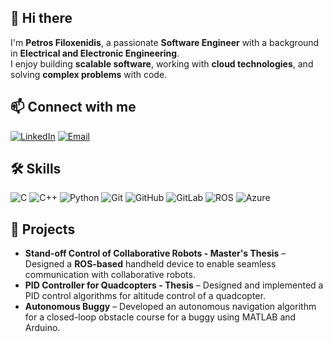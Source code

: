 ## 👋 **Hi there** 

I'm **Petros Filoxenidis**, a passionate **Software Engineer** with a background in **Electrical and Electronic Engineering**.  
I enjoy building **scalable software**, working with **cloud technologies**, and solving **complex problems** with code. 

## 📫 **Connect with me**
[![LinkedIn](https://img.shields.io/badge/LinkedIn-0077B5?style=for-the-badge&logo=linkedin&logoColor=white)](https://www.linkedin.com/in/petros-filoxenidis)
[![Email](https://img.shields.io/badge/Email-D14836?style=for-the-badge&logo=gmail&logoColor=white)](mailto:petfilox@gmail.com)

## 🛠 **Skills**
![C](https://img.shields.io/badge/C-A8B9CC?style=for-the-badge&logo=c&logoColor=white)
![C++](https://img.shields.io/badge/C++-00599C?style=for-the-badge&logo=cplusplus&logoColor=white)
![Python](https://img.shields.io/badge/Python-3776AB?style=for-the-badge&logo=python&logoColor=white)
![Git](https://img.shields.io/badge/Git-F05032?style=for-the-badge&logo=git&logoColor=white)
![GitHub](https://img.shields.io/badge/GitHub-181717?style=for-the-badge&logo=github&logoColor=white)
![GitLab](https://img.shields.io/badge/GitLab-FC6D26?style=for-the-badge&logo=gitlab&logoColor=white)
![ROS](https://img.shields.io/badge/ROS-22314E?style=for-the-badge&logo=ros&logoColor=white)
![Azure](https://img.shields.io/badge/Azure-0089D6?style=for-the-badge&logo=microsoft-azure&logoColor=white)

## 🚀 **Projects**
- **Stand-off Control of Collaborative Robots - Master's Thesis** – Designed a **ROS-based** handheld device to enable seamless communication with collaborative robots.
- **PID Controller for Quadcopters - Thesis** – Designed and implemented a PID control algorithms for altitude control of a quadcopter.
- **Autonomous Buggy** – Developed an autonomous navigation algorithm for a closed-loop obstacle course for a buggy using MATLAB and Arduino.



